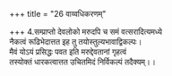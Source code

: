 +++
title = "26 वाय्वधिकरणम्"

+++
4.सम्प्राप्तो देवलोको मरुदपि च समं वत्सरादित्यमध्ये  
नैकत्वं रूढिभेदात्तत इह तु तयोस्तुल्यभावाद्विकल्पः।  
मैवं योऽयं प्रसिद्धः पवत इति मरुद्देवतानां गृहत्वं  
तस्योक्तं धारकत्वात्तत उचितमिदं निर्विकल्पं तदैक्यम्।।